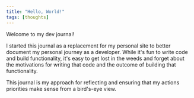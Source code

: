 ```yaml
---
title: "Hello, World!"
tags: [thoughts]
---
```


Welcome to my dev journal!

I started this journal as a replacement for my personal site to better document my personal journey as a developer.
While it's fun to write code and build functionality, it's easy to get lost in the weeds and forget about the motivations for writing that code and the outcome of building that functionality.

This journal is my approach for reflecting and ensuring that my actions priorities make sense from a bird's-eye view.
